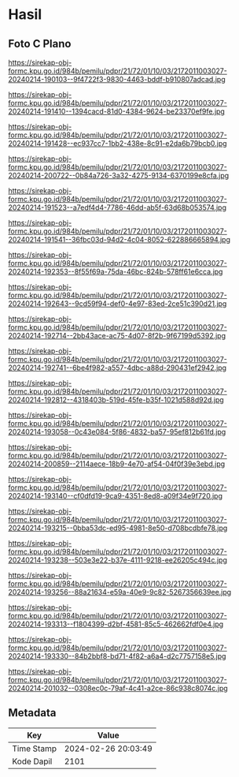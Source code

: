 # Hasil

## Foto C Plano

https://sirekap-obj-formc.kpu.go.id/984b/pemilu/pdpr/21/72/01/10/03/2172011003027-20240214-190103--9f4722f3-9830-4463-bddf-b910807adcad.jpg

https://sirekap-obj-formc.kpu.go.id/984b/pemilu/pdpr/21/72/01/10/03/2172011003027-20240214-191410--1394cacd-81d0-4384-9624-be23370ef9fe.jpg

https://sirekap-obj-formc.kpu.go.id/984b/pemilu/pdpr/21/72/01/10/03/2172011003027-20240214-191428--ec937cc7-1bb2-438e-8c91-e2da6b79bcb0.jpg

https://sirekap-obj-formc.kpu.go.id/984b/pemilu/pdpr/21/72/01/10/03/2172011003027-20240214-200722--0b84a726-3a32-4275-9134-6370199e8cfa.jpg

https://sirekap-obj-formc.kpu.go.id/984b/pemilu/pdpr/21/72/01/10/03/2172011003027-20240214-191523--a7edf4d4-7786-46dd-ab5f-63d68b053574.jpg

https://sirekap-obj-formc.kpu.go.id/984b/pemilu/pdpr/21/72/01/10/03/2172011003027-20240214-191541--36fbc03d-94d2-4c04-8052-622886665894.jpg

https://sirekap-obj-formc.kpu.go.id/984b/pemilu/pdpr/21/72/01/10/03/2172011003027-20240214-192353--8f55f69a-75da-46bc-824b-578ff61e6cca.jpg

https://sirekap-obj-formc.kpu.go.id/984b/pemilu/pdpr/21/72/01/10/03/2172011003027-20240214-192643--9cd59f94-def0-4e97-83ed-2ce51c390d21.jpg

https://sirekap-obj-formc.kpu.go.id/984b/pemilu/pdpr/21/72/01/10/03/2172011003027-20240214-192714--2bb43ace-ac75-4d07-8f2b-9f67199d5392.jpg

https://sirekap-obj-formc.kpu.go.id/984b/pemilu/pdpr/21/72/01/10/03/2172011003027-20240214-192741--6be4f982-a557-4dbc-a88d-290431ef2942.jpg

https://sirekap-obj-formc.kpu.go.id/984b/pemilu/pdpr/21/72/01/10/03/2172011003027-20240214-192812--4318403b-519d-45fe-b35f-1021d588d92d.jpg

https://sirekap-obj-formc.kpu.go.id/984b/pemilu/pdpr/21/72/01/10/03/2172011003027-20240214-193058--0c43e084-5f86-4832-ba57-95ef812b61fd.jpg

https://sirekap-obj-formc.kpu.go.id/984b/pemilu/pdpr/21/72/01/10/03/2172011003027-20240214-200859--2114aece-18b9-4e70-af54-04f0f39e3ebd.jpg

https://sirekap-obj-formc.kpu.go.id/984b/pemilu/pdpr/21/72/01/10/03/2172011003027-20240214-193140--cf0dfd19-9ca9-4351-8ed8-a09f34e9f720.jpg

https://sirekap-obj-formc.kpu.go.id/984b/pemilu/pdpr/21/72/01/10/03/2172011003027-20240214-193215--0bba53dc-ed95-4981-8e50-d708bcdbfe78.jpg

https://sirekap-obj-formc.kpu.go.id/984b/pemilu/pdpr/21/72/01/10/03/2172011003027-20240214-193238--503e3e22-b37e-4111-9218-ee26205c494c.jpg

https://sirekap-obj-formc.kpu.go.id/984b/pemilu/pdpr/21/72/01/10/03/2172011003027-20240214-193256--88a21634-e59a-40e9-9c82-5267356639ee.jpg

https://sirekap-obj-formc.kpu.go.id/984b/pemilu/pdpr/21/72/01/10/03/2172011003027-20240214-193313--f1804399-d2bf-4581-85c5-462662fdf0e4.jpg

https://sirekap-obj-formc.kpu.go.id/984b/pemilu/pdpr/21/72/01/10/03/2172011003027-20240214-193330--84b2bbf8-bd71-4f82-a6a4-d2c7757158e5.jpg

https://sirekap-obj-formc.kpu.go.id/984b/pemilu/pdpr/21/72/01/10/03/2172011003027-20240214-201032--0308ec0c-79af-4c41-a2ce-86c938c8074c.jpg


## Metadata

| Key        | Value               |
| ---------- | ------------------- |
| Time Stamp | 2024-02-26 20:03:49 |
| Kode Dapil | 2101                |



